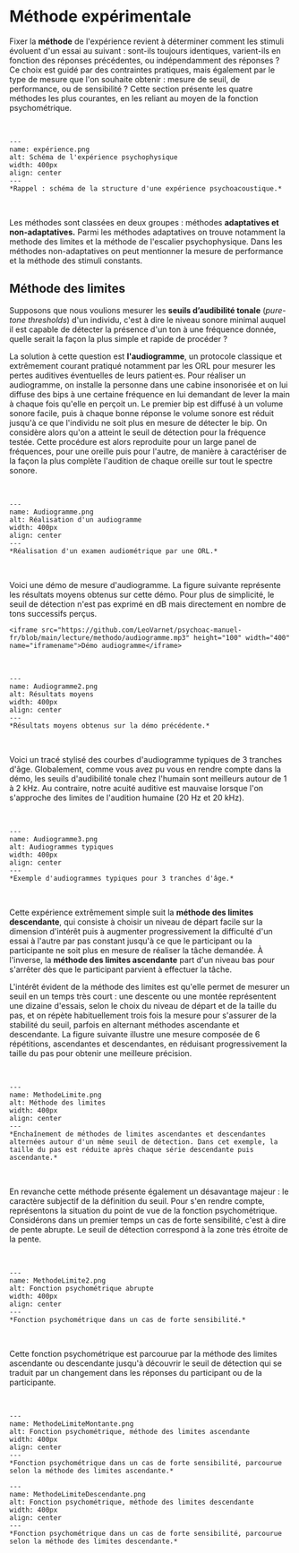 # Méthode expérimentale

Fixer la **méthode** de l'expérience revient à déterminer comment les stimuli évoluent d'un essai au suivant : sont-ils toujours identiques, varient-ils en fonction des réponses précédentes, ou indépendamment des réponses ? Ce choix est guidé par des contraintes pratiques, mais également par le type de mesure que l'on souhaite obtenir : mesure de seuil, de performance, ou de sensibilité ? Cette section présente les quatre méthodes les plus courantes, en les reliant au moyen de la fonction psychométrique.

<br /> 

```{figure} expérience.png
---
name: expérience.png
alt: Schéma de l'expérience psychophysique
width: 400px
align: center
---
*Rappel : schéma de la structure d'une expérience psychoacoustique.*
```

<br /> 

Les méthodes sont classées en deux groupes : méthodes **adaptatives et non-adaptatives.** Parmi les méthodes adaptatives on trouve notamment la methode des limites et la méthode de l'escalier psychophysique. Dans les méthodes non-adaptatives on peut mentionner la mesure de performance et la méthode des stimuli constants.

## Méthode des limites

Supposons que nous voulions mesurer les **seuils d’audibilité tonale** (*pure-tone thresholds*) d'un individu, c'est à dire le niveau sonore minimal auquel il est capable de détecter la présence d'un ton à une fréquence donnée, quelle serait la façon la plus simple et rapide de procéder ?

La solution à cette question est **l'audiogramme**, un protocole classique et extrêmement courant pratiqué notamment par les ORL pour mesurer les pertes auditives éventuelles de leurs patient·es. Pour réaliser un audiogramme, on installe la personne dans une cabine insonorisée et on lui diffuse des bips à une certaine fréquence en lui demandant de lever la main à chaque fois qu'elle en perçoit un. Le premier bip est diffusé à un volume sonore facile, puis à chaque bonne réponse le volume sonore est réduit jusqu'à ce que l'individu ne soit plus en mesure de détecter le bip. On considère alors qu'on a atteint le seuil de détection pour la fréquence testée. Cette procédure est alors reproduite pour un large panel de fréquences, pour une oreille puis pour l'autre, de manière à caractériser de la façon la plus complète l'audition de chaque oreille sur tout le spectre sonore.

<br /> 

```{figure} Audiogramme.png
---
name: Audiogramme.png
alt: Réalisation d'un audiogramme
width: 400px
align: center
---
*Réalisation d'un examen audiométrique par une ORL.*
```

<br /> 

Voici une démo de mesure d'audiogramme. La figure suivante représente les résultats moyens obtenus sur cette démo. Pour plus de simplicité, le seuil de détection n'est pas exprimé en dB mais directement en nombre de tons successifs perçus.

```
<iframe src="https://github.com/LeoVarnet/psychoac-manuel-fr/blob/main/lecture/methodo/audiogramme.mp3" height="100" width="400" name="iframename">Démo audiogramme</iframe>
```

<br /> 

```{figure} Audiogramme2.png
---
name: Audiogramme2.png
alt: Résultats moyens
width: 400px
align: center
---
*Résultats moyens obtenus sur la démo précédente.*
```

<br /> 

Voici un tracé stylisé des courbes d'audiogramme typiques de 3 tranches d'âge. Globalement, comme vous avez pu vous en rendre compte dans la démo, les seuils d'audibilité tonale chez l'humain sont meilleurs autour de 1 à 2 kHz. Au contraire, notre acuité auditive est mauvaise lorsque l'on s'approche des limites de l'audition humaine (20 Hz et 20 kHz).

<br /> 

```{figure} Audiogramme3.png
---
name: Audiogramme3.png
alt: Audiogrammes typiques
width: 400px
align: center
---
*Exemple d'audiogrammes typiques pour 3 tranches d'âge.*
```

<br /> 

Cette expérience extrêmement simple suit la **méthode des limites descendante**, qui consiste à choisir un niveau de départ facile sur la dimension d'intérêt puis à augmenter progressivement la difficulté d'un essai à l'autre par pas constant jusqu'à ce que le participant ou la participante ne soit plus en mesure de réaliser la tâche demandée. À l'inverse, la **méthode des limites ascendante** part d'un niveau bas pour s'arrêter dès que le participant parvient à effectuer la tâche.

L'intérêt évident de la méthode des limites est qu'elle permet de mesurer un seuil en un temps très court : une descente ou une montée représentent une dizaine d'essais, selon le choix du niveau de départ et de la taille du pas, et on répète habituellement trois fois la mesure pour s'assurer de la stabilité du seuil, parfois en alternant méthodes ascendante et descendante. La figure suivante illustre une mesure composée de 6 répétitions, ascendantes et descendantes, en réduisant progressivement la taille du pas pour obtenir une meilleure précision.

<br /> 

```{figure} MethodeLimite.png
---
name: MethodeLimite.png
alt: Méthode des limites
width: 400px
align: center
---
*Enchaînement de méthodes de limites ascendantes et descendantes alternées autour d'un même seuil de détection. Dans cet exemple, la taille du pas est réduite après chaque série descendante puis ascendante.*
```

<br /> 

En revanche cette méthode présente également un désavantage majeur : le caractère subjectif de la définition du seuil. Pour s'en rendre compte, représentons la situation du point de vue de la fonction psychométrique. Considérons dans un premier temps un cas de forte sensibilité, c'est à dire de pente abrupte. Le seuil de détection correspond à la zone très étroite de la pente.

<br /> 

```{figure} MethodeLimite2.png
---
name: MethodeLimite2.png
alt: Fonction psychométrique abrupte
width: 400px
align: center
---
*Fonction psychométrique dans un cas de forte sensibilité.*
```

<br /> 

Cette fonction psychométrique est parcourue par la méthode des limites ascendante ou descendante jusqu'à découvrir le seuil de détection qui se traduit par un changement dans les réponses du participant ou de la participante.

<br /> 

```{figure} MethodeLimiteMontante.png
---
name: MethodeLimiteMontante.png
alt: Fonction psychométrique, méthode des limites ascendante
width: 400px
align: center
---
*Fonction psychométrique dans un cas de forte sensibilité, parcourue selon la méthode des limites ascendante.*
```

```{figure} MethodeLimiteDescendante.png
---
name: MethodeLimiteDescendante.png
alt: Fonction psychométrique, méthode des limites descendante
width: 400px
align: center
---
*Fonction psychométrique dans un cas de forte sensibilité, parcourue selon la méthode des limites descendante.*
```

<br /> 
